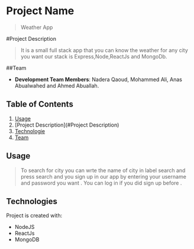 # Project Name

> Weather App

#Project Description

>It is a small full stack app that you can know the weather for any city you want our stack is Express,Node,ReactJs and MongoDb. 

##Team 

  - __Development Team Members__: Nadera Qaoud, Mohammed Ali, Anas Abualwahed and Ahmed Abuallah.

## Table of Contents

1. [Usage](#Usage)
1. [Project Description](#Project Description)
1. [Technologie](#Technologie)
1. [Team](#team)

## Usage

> To search for city you can wrte the name of city in label search and press search and you sign up in our app by entering your username and password you want . You can log in if you did sign up before .

## Technologies
Project is created with:
* NodeJS
* ReactJs
* MongoDB